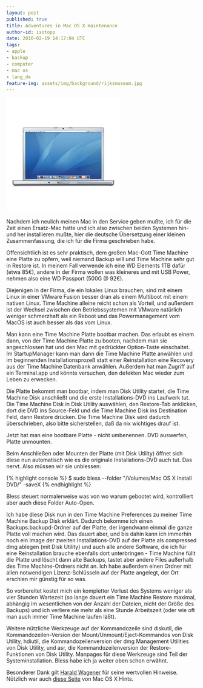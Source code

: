 ```yaml
---
layout: post
published: true
title: Adventures in Mac OS X maintenance
author-id: isotopp
date: 2010-02-19 14:17:04 UTC
tags:
- apple
- backup
- computer
- mac os
- lang_de
feature-img: assets/img/background/rijksmuseum.jpg
---
```

![](/uploads/mbp.jpg)

Nachdem ich neulich meinen Mac in den Service geben mußte, ich für die Zeit
einen Ersatz-Mac hatte und ich also zwischen beiden Systemen hin- und her
installieren mußte, hier die deutsche Übersetzung einer kleinen
Zusammenfassung, die ich für die Firma geschrieben habe.

Offensichtlich ist es sehr praktisch, dem großen Mac-Gott Time Machine eine
Platte zu opfern, weil niemand Backup will und Time Machine sehr gut in
Restore ist. In meinem Fall verwende ich eine WD Elements 1TB dafür (etwa
85€), andere in der Firma wollen was kleineres und mit USB Power, nehmen
also eine WD Passport (500G @ 92€).

Diejenigen in der Firma, die ein lokales Linux brauchen, sind mit einem
Linux in einer VMware Fusion besser dran als einem Multiboot mit einem
nativen Linux. Time Machine alleine reicht schon als Vorteil, und außerdem
ist der Wechsel zwischen den Betriebssystemen mit VMware natürlich weniger
schmerzhaft als ein Reboot und das Powermanagement vom MacOS ist auch besser
als das vom Linux.

Man kann eine Time Machine Platte bootbar machen. Das erlaubt es einem dann,
von der Time Machine Platte zu booten, nachdem man sie angeschlossen hat und
den Mac mit gedrückter Option-Taste einschaltet. Im StartupManager kann man
dann die Time Machine Platte anwählen und im beginnenden Installationsprozeß
statt einer Reinstallation eine Recovery aus der Time Machine Datenbank
anwählen. Außerdem hat man Zugriff auf ein Terminal.app und könnte
versuchen, den defekten Mac wieder zum Leben zu erwecken.

Die Platte bekommt man bootbar, indem man Disk Utility startet, die Time
Machine Disk anschließt und die erste Installations-DVD ins Laufwerk tut.
Die Time Machine Disk in Disk Utility auswählen, den Restore-Tab anklicken,
dort die DVD ins Source-Feld und die Time Machine Disk ins Destination Feld,
dann Restore drücken. Die Time Machine Disk wird dadurch überschrieben, also
bitte sicherstellen, daß da nix wichtiges drauf ist.

Jetzt hat man eine bootbare Platte - nicht umbenennen. DVD auswerfen, Platte
unmounten.

Beim Anschließen oder Mounten der Platte (mit Disk Utility) öffnet sich
diese nun automatisch wie es die originale Installations-DVD auch tut. Das
nervt. Also müssen wir sie unblessen:

{% highlight console %}
$ sudo bless --folder "/Volumes/Mac OS X Install DVD/" -saveX
{% endhighlight %}

Bless steuert normalerweise was von wo warum gebootet wird, kontrolliert
aber auch diese Folder Auto-Open.

Ich habe diese Disk nun in den Time Machine Preferences zu meiner Time
Machine Backup Disk erklärt. Dadurch bekomme ich einen
Backups.backupd-Ordner auf der Platte, der irgendwann einmal die ganze
Platte voll machen wird. Das dauert aber, und bis dahin kann ich immerhin
noch ein Image der zweiten Installations-DVD auf der Platte als compressed
dmg ablegen (mit Disk Utility) und auch alle andere Software, die ich für
eine Reinstallation brauche ebenfalls dort unterbringen - Time Machine füllt
die Platte und löscht dann alte Backups, tastet aber andere Files außerhalb
des Time Machine-Ordners nicht an. Ich habe außerdem einen Ordner mit allen
notwendigen Lizenz-Schlüsseln auf der Platte angelegt, der Ort erschien mir
günstig für so was.

So vorbereitet kostet mich ein kompletter Verlust des Systems weniger als
vier Stunden Wartezeit (so lange dauert ein Time Machine Restore maximal,
abhängig im wesentlichen von der Anzahl der Dateien, nicht der Größe des
Backups) und ich verliere nie mehr als eine Stunde Arbeitszeit (oder wie oft
man auch immer Time Machine laufen läßt).

Weitere nützliche Werkzeuge auf der Kommandozeile sind diskutil, die
Kommandozeilen-Version der Mount/Unmount/Eject-Kommandos von Disk Utility,
hdiutil, die Kommandozeilenversion der dmg Management Utilities von Disk
Utility, und asr, die Kommandozeilenversion der Restore-Funktionen von Disk
Utility. Manpages für diese Werkzeuge sind Teil der Systeminstallation.
Bless habe ich ja weiter oben schon erwähnt.

Besonderer Dank gilt 
[Harald Wagener](https://www.xing.com/profile/Harald_Wagener2) für seine
wertvollen Hinweise. Nützlich war auch
[diese Seite](http://www.macosxhints.com/article.php?story=2008011623365026) von Mac OS X Hints.
